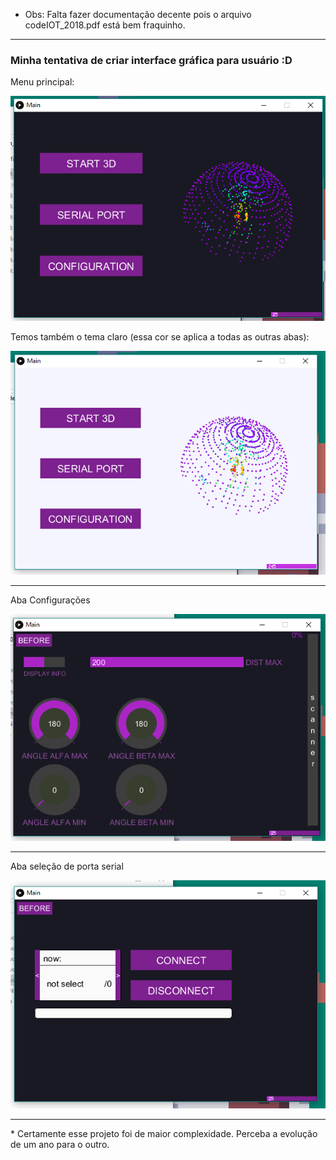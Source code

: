 * Obs: Falta fazer documentação decente pois o arquivo codeIOT_2018.pdf está bem fraquinho.

<hr>

### Minha tentativa de criar interface gráfica para usuário :D

Menu principal:
 
![](https://github.com/wesley-cantarino/Ultrasonic_Sensor_With_arduino/blob/master/codeIOT_2018/img/main_black_img.png)

Temos também o tema claro (essa cor se aplica a todas as outras abas):

![](https://github.com/wesley-cantarino/Ultrasonic_Sensor_With_arduino/blob/master/codeIOT_2018/img/main_white_img.png)


<hr>
Aba Configurações 

![Configurações](https://github.com/wesley-cantarino/Ultrasonic_Sensor_With_arduino/blob/master/codeIOT_2018/img/config_img.png)

<hr>
Aba seleção de porta serial

![porta serial](https://github.com/wesley-cantarino/Ultrasonic_Sensor_With_arduino/blob/master/codeIOT_2018/img/serial_img.png)

<hr>
* Certamente esse projeto foi de maior complexidade. Perceba a evolução de um ano para o outro.
